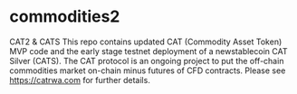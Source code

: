 # commodities2
CAT2 &amp; CATS
This repo contains updated CAT (Commodity Asset Token) MVP code and the early stage testnet deployment of a newstablecoin CAT Silver (CATS). The CAT protocol is an ongoing project to put the off-chain commodities market on-chain minus futures of CFD contracts. Please see https://catrwa.com for further details.
